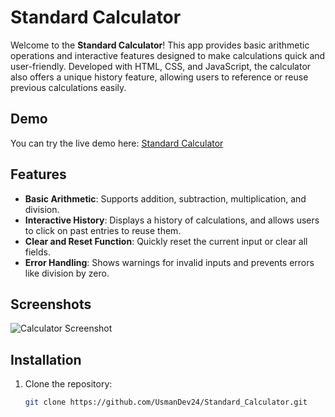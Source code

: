 # Standard Calculator

Welcome to the **Standard Calculator**! This app provides basic arithmetic operations and interactive features designed to make calculations quick and user-friendly. Developed with HTML, CSS, and JavaScript, the calculator also offers a unique history feature, allowing users to reference or reuse previous calculations easily.

## Demo

You can try the live demo here: [Standard Calculator](https://usmandev24.github.io/Standard_Calculator/)

## Features

- **Basic Arithmetic**: Supports addition, subtraction, multiplication, and division.
- **Interactive History**: Displays a history of calculations, and allows users to click on past entries to reuse them.
- **Clear and Reset Function**: Quickly reset the current input or clear all fields.
- **Error Handling**: Shows warnings for invalid inputs and prevents errors like division by zero.
  
## Screenshots

![Calculator Screenshot](screenshot-url-here) <!-- Replace with a screenshot URL if available -->

## Installation

1. Clone the repository:
   ```bash
   git clone https://github.com/UsmanDev24/Standard_Calculator.git

